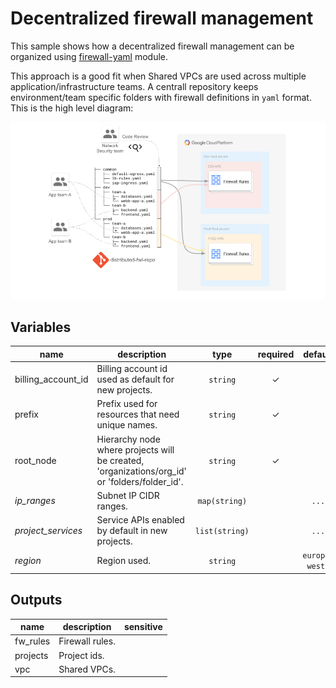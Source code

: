 # Decentralized firewall management

This sample shows how a decentralized firewall management can be organized using [firewall-yaml](../../modules/net-vpc-firewall-yaml) module.

This approach is a good fit when Shared VPCs are used across multiple application/infrastructure teams. A centrall repository keeps environment/team specific folders with firewall definitions in `yaml` format. This is the high level diagram:

![High-level diagram](diagram.png "High-level diagram")

<!-- BEGIN TFDOC -->
## Variables

| name | description | type | required | default |
|---|---|:---: |:---:|:---:|
| billing_account_id | Billing account id used as default for new projects. | <code title="">string</code> | ✓ |  |
| prefix | Prefix used for resources that need unique names. | <code title="">string</code> | ✓ |  |
| root_node | Hierarchy node where projects will be created, 'organizations/org_id' or 'folders/folder_id'. | <code title="">string</code> | ✓ |  |
| *ip_ranges* | Subnet IP CIDR ranges. | <code title="map&#40;string&#41;">map(string)</code> |  | <code title="&#123;&#10;prod &#61; &#34;10.0.16.0&#47;24&#34;&#10;dev  &#61; &#34;10.0.32.0&#47;24&#34;&#10;&#125;">...</code> |
| *project_services* | Service APIs enabled by default in new projects. | <code title="list&#40;string&#41;">list(string)</code> |  | <code title="&#91;&#10;&#34;container.googleapis.com&#34;,&#10;&#34;dns.googleapis.com&#34;,&#10;&#34;stackdriver.googleapis.com&#34;,&#10;&#93;">...</code> |
| *region* | Region used. | <code title="">string</code> |  | <code title="">europe-west1</code> |

## Outputs

| name | description | sensitive |
|---|---|:---:|
| fw_rules | Firewall rules. |  |
| projects | Project ids. |  |
| vpc | Shared VPCs. |  |
<!-- END TFDOC -->
